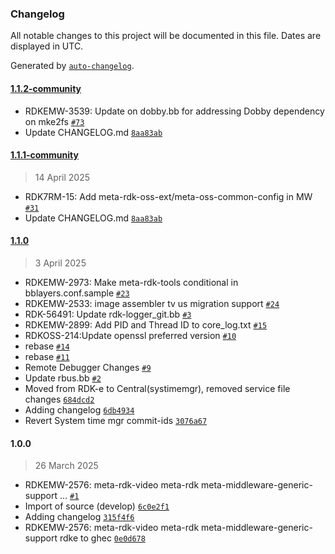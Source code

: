 ### Changelog

All notable changes to this project will be documented in this file. Dates are displayed in UTC.

Generated by [`auto-changelog`](https://github.com/CookPete/auto-changelog).

#### [1.1.2-community](https://github.com/rdkcentral/meta-rdk/compare/1.1.1-community...1.1.2-community)

- RDKEMW-3539: Update on dobby.bb for addressing Dobby dependency on mke2fs [`#73`](https://github.com/rdkcentral/meta-rdk/pull/73)
- Update CHANGELOG.md [`8aa83ab`](https://github.com/rdkcentral/meta-rdk/commit/8aa83abed9bbe3c82b0a3affad8619516a9cfea4)

#### [1.1.1-community](https://github.com/rdkcentral/meta-rdk/compare/1.1.0...1.1.1-community)

> 14 April 2025

- RDK7RM-15: Add meta-rdk-oss-ext/meta-oss-common-config in MW [`#31`](https://github.com/rdkcentral/meta-rdk/pull/31)
- Update CHANGELOG.md [`8aa83ab`](https://github.com/rdkcentral/meta-rdk/commit/8aa83abed9bbe3c82b0a3affad8619516a9cfea4)

#### [1.1.0](https://github.com/rdkcentral/meta-rdk/compare/1.0.0...1.1.0)

> 3 April 2025

- RDKEMW-2973: Make meta-rdk-tools conditional in bblayers.conf.sample [`#23`](https://github.com/rdkcentral/meta-rdk/pull/23)
- RDKEMW-2533: image assembler tv us migration support [`#24`](https://github.com/rdkcentral/meta-rdk/pull/24)
- RDK-56491: Update rdk-logger_git.bb [`#3`](https://github.com/rdkcentral/meta-rdk/pull/3)
- RDKEMW-2899: Add PID and Thread ID to core_log.txt [`#15`](https://github.com/rdkcentral/meta-rdk/pull/15)
- RDKOSS-214:Update openssl preferred version [`#10`](https://github.com/rdkcentral/meta-rdk/pull/10)
- rebase [`#14`](https://github.com/rdkcentral/meta-rdk/pull/14)
- rebase [`#11`](https://github.com/rdkcentral/meta-rdk/pull/11)
- Remote Debugger Changes [`#9`](https://github.com/rdkcentral/meta-rdk/pull/9)
- Update rbus.bb [`#2`](https://github.com/rdkcentral/meta-rdk/pull/2)
- Moved from RDK-e to Central(systimemgr), removed service file changes [`684dcd2`](https://github.com/rdkcentral/meta-rdk/commit/684dcd2efd0d7ba6889c7348f057fc743fe6674f)
- Adding changelog [`6db4934`](https://github.com/rdkcentral/meta-rdk/commit/6db4934e732bd37ced64a09a29072a224ec293d1)
- Revert System time mgr commit-ids [`3076a67`](https://github.com/rdkcentral/meta-rdk/commit/3076a67ddd1adc044fd542b47ab92412a98ba996)

#### 1.0.0

> 26 March 2025

- RDKEMW-2576: meta-rdk-video meta-rdk meta-middleware-generic-support … [`#1`](https://github.com/rdkcentral/meta-rdk/pull/1)
- Import of source (develop) [`6c0e2f1`](https://github.com/rdkcentral/meta-rdk/commit/6c0e2f1aee5e774f729acec30b9bbc70994f57aa)
- Adding changelog [`315f4f6`](https://github.com/rdkcentral/meta-rdk/commit/315f4f62307e104cd5e4c64aa985de908198c11f)
- RDKEMW-2576: meta-rdk-video meta-rdk meta-middleware-generic-support rdke to ghec [`0e0d678`](https://github.com/rdkcentral/meta-rdk/commit/0e0d6785552d04e040b5e1c8b94cc1478548e00e)
